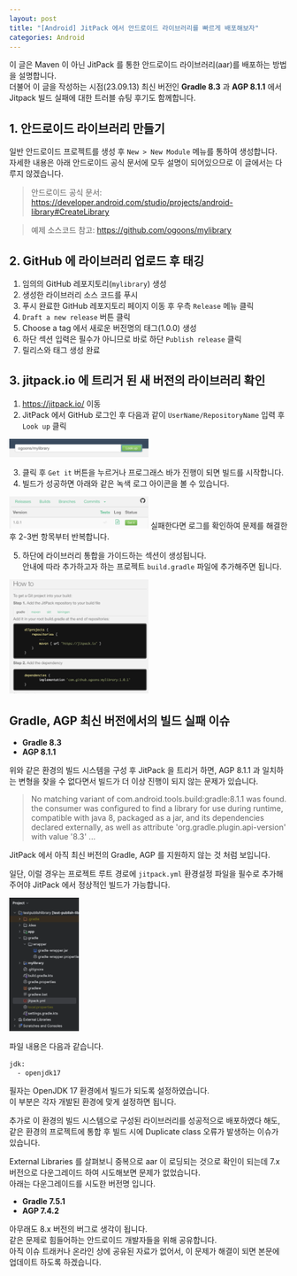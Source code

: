 ```yaml
---
layout: post
title: "[Android] JitPack 에서 안드로이드 라이브러리를 빠르게 배포해보자"
categories: Android
---
```


이 글은 Maven 이 아닌 JitPack 를 통한 안드로이드 라이브러리(aar)를 배포하는 방법을 설명합니다.  
더불어 이 글을 작성하는 시점(23.09.13) 최신 버전인 **Gradle 8.3** 과 **AGP 8.1.1** 에서 Jitpack 빌드 실패에 대한 트러블 슈팅 후기도 함께합니다.

## 1. 안드로이드 라이브러리 만들기

일반 안드로이드 프로젝트를 생성 후 `New > New Module` 메뉴를 통하여 생성합니다.  
자세한 내용은 아래 안드로이드 공식 문서에 모두 설명이 되어있으므로
이 글에서는 다루지 않겠습니다.
> 안드로이드 공식 문서: https://developer.android.com/studio/projects/android-library#CreateLibrary

> 예제 소스코드 참고: https://github.com/ogoons/mylibrary

## 2. GitHub 에 라이브러리 업로드 후 태깅

1. 임의의 GitHub 레포지토리(`mylibrary`) 생성 
2. 생성한 라이브러리 소스 코드를 푸시
3. 푸시 완료한 GitHub 레포지토리 페이지 이동 후 우측 `Release` 메뉴 클릭
4. `Draft a new release` 버튼 클릭
5. Choose a tag 에서 새로운 버전명의 태그(1.0.0) 생성
6. 하단 섹션 입력은 필수가 아니므로 바로 하단 `Publish release` 클릭
7. 릴리스와 태그 생성 완료

## 3. jitpack.io 에 트리거 된 새 버전의 라이브러리 확인

1. https://jitpack.io/ 이동
2. JitPack 에서 GitHub 로그인 후 다음과 같이 `UserName/RepositoryName` 입력 후 `Look up` 클릭  
<img src="/assets/images/2023-09-13-android-jitpack-library-publishing-01.png" width="50%" height="50%">

3. 클릭 후 `Get it` 버튼을 누르거나 프로그래스 바가 진행이 되면 빌드를 시작합니다.
4. 빌드가 성공하면 아래와 같은 녹색 로그 아이콘을 볼 수 있습니다.  
<img src="/assets/images/2023-09-13-android-jitpack-library-publishing-02.png" width="50%" height="50%">  
실패한다면 로그를 확인하여 문제를 해결한 후 2-3번 항목부터 반복합니다.  

5. 하단에 라이브러리 통합을 가이드하는 섹션이 생성됩니다.  
안내에 따라 추가하고자 하는 프로젝트 `build.gradle` 파일에 추가해주면 됩니다.  
<img src="/assets/images/2023-09-13-android-jitpack-library-publishing-03.png" width="50%" height="50%">

## Gradle, AGP 최신 버전에서의 빌드 실패 이슈

- **Gradle 8.3**
- **AGP 8.1.1**

위와 같은 환경의 빌드 시스템을 구성 후 JitPack 을 트리거 하면, AGP 8.1.1 과 일치하는 변형을 찾을 수 없다면서 빌드가 더 이상 진행이 되지 않는 문제가 있습니다.

> No matching variant of com.android.tools.build:gradle:8.1.1 was found. the consumer was configured to find a library for use during runtime, compatible with java 8, packaged as a jar, and its dependencies declared externally, as well as attribute 'org.gradle.plugin.api-version' with value '8.3'
...

JitPack 에서 아직 최신 버전의 Gradle, AGP 를 지원하지 않는 것 처럼 보입니다.

일단, 이럴 경우는 프로젝트 루트 경로에 `jitpack.yml` 환경설정 파일을 필수로 추가해주어야 JitPack 에서 정상적인 빌드가 가능합니다.

<img src="/assets/images/2023-09-13-android-jitpack-library-publishing-04.png" width="25%" height="25%">

파일 내용은 다음과 같습니다.

~~~
jdk:
  - openjdk17
~~~

필자는 OpenJDK 17 환경에서 빌드가 되도록 설정하였습니다.  
이 부분은 각자 개발된 환경에 맞게 설정하면 됩니다.

추가로 이 환경의 빌드 시스템으로 구성된 라이브러리를 성공적으로 배포하였다 해도, 같은 환경의 프로젝트에 통합 후 빌드 시에 Duplicate class 오류가 발생하는 이슈가 있습니다.

External Libraries 를 살펴보니 중복으로 aar 이 로딩되는 것으로 확인이 되는데 7.x 버전으로 다운그레이드 하여 시도해보면 문제가 없었습니다.  
아래는 다운그레이드를 시도한 버전명 입니다.

- **Gradle 7.5.1**
- **AGP 7.4.2**

아무래도 8.x 버전의 버그로 생각이 됩니다.  
같은 문제로 힘들어하는 안드로이드 개발자들을 위해 공유합니다.  
아직 이슈 트래커나 온라인 상에 공유된 자료가 없어서, 이 문제가 해결이 되면 본문에 업데이트 하도록 하겠습니다.


